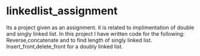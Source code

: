 # linkedlist_assignment
Its a project given as an assignment.
it is related to implimentation of double and singly linked list.
In this project I have written code for the following:
  Reverse,concatenate and to find length of singly linked list.
  Insert_front,delete_front for a doubly linked list.
  
